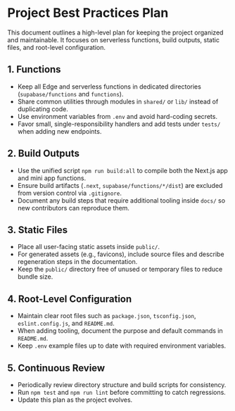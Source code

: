 # Project Best Practices Plan

This document outlines a high-level plan for keeping the project organized and maintainable. It focuses on serverless functions, build outputs, static files, and root-level configuration.

## 1. Functions
- Keep all Edge and serverless functions in dedicated directories (`supabase/functions` and `functions`).
- Share common utilities through modules in `shared/` or `lib/` instead of duplicating code.
- Use environment variables from `.env` and avoid hard-coding secrets.
- Favor small, single-responsibility handlers and add tests under `tests/` when adding new endpoints.

## 2. Build Outputs
- Use the unified script `npm run build:all` to compile both the Next.js app and mini app functions.
- Ensure build artifacts (`.next`, `supabase/functions/*/dist`) are excluded from version control via `.gitignore`.
- Document any build steps that require additional tooling inside `docs/` so new contributors can reproduce them.

## 3. Static Files
- Place all user-facing static assets inside `public/`.
- For generated assets (e.g., favicons), include source files and describe regeneration steps in the documentation.
- Keep the `public/` directory free of unused or temporary files to reduce bundle size.

## 4. Root-Level Configuration
- Maintain clear root files such as `package.json`, `tsconfig.json`, `eslint.config.js`, and `README.md`.
- When adding tooling, document the purpose and default commands in `README.md`.
- Keep `.env` example files up to date with required environment variables.

## 5. Continuous Review
- Periodically review directory structure and build scripts for consistency.
- Run `npm test` and `npm run lint` before committing to catch regressions.
- Update this plan as the project evolves.
